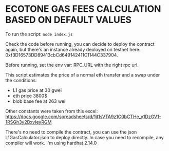 # ECOTONE GAS FEES CALCULATION BASED ON DEFAULT VALUES

To run the script: ```node index.js```

Check the code before running, you can decide to deploy the contract again, but there's an instance already deoloyed on testnet here: 0xf3D16573DD89413cbCd649142411C1144C337904.

Before running, set the env var: RPC_URL with the right rpc url.

This script estimates the price of a normal eth transfer and a swap under the conditions:
- L1 gas price at 30 gwei
- eth price 3800$
- blob base fee at 263 wei

Other constants were taken from this excel: https://docs.google.com/spreadsheets/d/1jt1sVTA9z1C0bCTHe_y1DzGV1-1RSGh3y2BxvIeyRGM

There's no need to compile the contract, you can use the json L1GasCalculator.json to deploy directly. In case you need to recompile, any compiler will work. I'm using hardhat 2.14.0